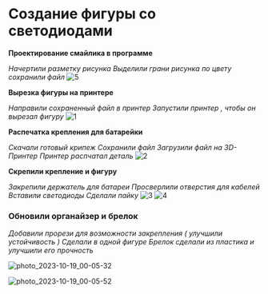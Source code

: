 Создание фигуры со светодиодами
===============================
  
 **Проектирование смайлика в программе**
 
  
*Начертили разметку рисунка*
*Выделили грани рисунка по цвету*
 *сохранили файл*
![5](https://github.com/ALEXKORNEEV2000/fablab/assets/85906021/2301b7cd-da6e-4437-a201-f145a00c7e0d)


**Вырезка фигуры на принтере**


  *Направили сохраненный файл в принтер*
  *Запустили принтер , чтобы он вырезал фигуру*
![1](https://github.com/ALEXKORNEEV2000/fablab/assets/85906021/aef72ae0-4a09-47c7-b0f7-06ca050ea2bc)



**Распечатка крепления для батарейки**

*Скачали готовый крипеж*
*Сохранили файл*
*Загрузили файл на 3D-Принтер*
*Принтер распчатал деталь*
![2](https://github.com/ALEXKORNEEV2000/fablab/assets/85906021/44539984-21e1-477b-8b72-8d2d46cf9ca6)


**Скрепили крепление и фигуру**

*Закрепили держатель для батареи*
*Просверлили отверстия для кабелей*
*Вставили светодиоды*
*Сделали пайку*
![3](https://github.com/ALEXKORNEEV2000/fablab/assets/85906021/72048457-4361-431c-a398-f2163713b9e0)
![4](https://github.com/ALEXKORNEEV2000/fablab/assets/85906021/d4cfc16e-eb43-4dbe-b4d1-3c935d394fbd)

### Обновили органайзер и брелок 
*Добавили прорези для возможности закрепления ( улучшили устойчивость )*
*Сделали в одной фигуре*
*Брелок сделали из пластика и улучшили его прочность*

![photo_2023-10-19_00-05-32](https://github.com/ALEXKORNEEV2000/fablab/assets/85906021/7a477620-faba-4490-a9b5-fea0bf06713f)

![photo_2023-10-19_00-05-52](https://github.com/ALEXKORNEEV2000/fablab/assets/85906021/03ce502c-7514-4ded-b046-94472ff4ebbc)
